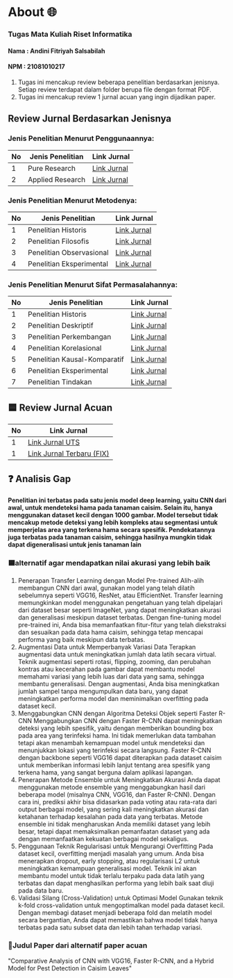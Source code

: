 
# About 🌐
### Tugas Mata Kuliah Riset Informatika
#### Nama : Andini Fitriyah Salsabilah  
#### NPM  : 21081010217

1. Tugas ini mencakup review beberapa penelitian berdasarkan jenisnya. Setiap review terdapat dalam folder berupa file dengan format PDF.
2. Tugas ini mencakup review 1 jurnal acuan yang ingin dijadikan paper.

## Review Jurnal Berdasarkan Jenisnya

### Jenis Penelitian Menurut Penggunaannya:

| No | Jenis Penelitian       | Link Jurnal                                          |
|----|-----------------------|-----------------------------------------------------|
| 1  | Pure Research         | [Link Jurnal](https://doi.org/10.1038/s41377-024-01451-z) |
| 2  | Applied Research      | [Link Jurnal](https://doi.org/10.1007/s00170-023-12864-2)  |

### Jenis Penelitian Menurut Metodenya:

| No | Jenis Penelitian       | Link Jurnal                                          |
|----|-----------------------|-----------------------------------------------------|
| 1  | Penelitian Historis   | [Link Jurnal](https://ojs.bonviewpress.com/index.php/AIA/article/view/689/580)                                     |
| 2  | Penelitian Filosofis   | [Link Jurnal](https://link.springer.com/article/10.1007/s11229-022-03999-y)                                     |
| 3  | Penelitian Observasional| [Link Jurnal](https://formative.jmir.org/2024/1/e54044/PDF)                                     |
| 4  | Penelitian Eksperimental| [Link Jurnal](https://arxiv.org/abs/2403.07183)                                     |

### Jenis Penelitian Menurut Sifat Permasalahannya:

| No | Jenis Penelitian           | Link Jurnal                                          |
|----|---------------------------|-----------------------------------------------------|
| 1  | Penelitian Historis       | [Link Jurnal](https://link.springer.com/article/10.1007/s13347-020-00405-8)                                     |
| 2  | Penelitian Deskriptif     | [Link Jurnal](https://doi.org/10.54373/imeij.v4i3.641)                                     |
| 3  | Penelitian Perkembangan   | [Link Jurnal](https://www.oarepo.org/index.php/oa/article/view/1870)                                     |
| 4  | Penelitian Korelasional   | [Link Jurnal](https://media.proquest.com/media/hms/PFT/1/KtoNW?_s=9Pu%2FkWuwB%2FVJvkKKo64rjTRNxxw%3D)                                     |
| 5  | Penelitian Kausal-Komparatif | [Link Jurnal](https://pubs.acs.org/doi/epdf/10.1021/acs.est.1c02204?ref=article_openPDF)                                  |
| 6  | Penelitian Eksperimental   | [Link Jurnal](https://doi.org/10.24929/jars.v2i1.2983)                                     |
| 7  | Penelitian Tindakan       | [Link Jurnal](https://dl.acm.org/doi/pdf/10.1145/3551624.3555285)                                     |

## 🟦 Review Jurnal Acuan

| No | Link Jurnal              |
|----|--------------------------|
| 1  | [Link Jurnal UTS](https://ieeexplore.ieee.org/document/10127792)          |
| 1  | [Link Jurnal Terbaru (FIX) ](https://www.researchgate.net/publication/376990418_Tingkat_Keseimbangan_dan_Klaster_Ekonomi_Hijau_di_Provinsi_Jawa_Timur)          |

## ❓ Analisis Gap
#### Penelitian ini terbatas pada satu jenis model deep learning, yaitu CNN dari awal, untuk mendeteksi hama pada tanaman caisim. Selain itu, hanya menggunakan dataset kecil dengan 1000 gambar. Model tersebut tidak mencakup metode deteksi yang lebih kompleks atau segmentasi untuk memperjelas area yang terkena hama secara spesifik. Pendekatannya juga terbatas pada tanaman caisim, sehingga hasilnya mungkin tidak dapat digeneralisasi untuk jenis tanaman lain

### 🟦alternatif agar mendapatkan nilai akurasi yang lebih baik
1. Penerapan Transfer Learning dengan Model Pre-trained
Alih-alih membangun CNN dari awal, gunakan model yang telah dilatih sebelumnya seperti VGG16, ResNet, atau EfficientNet. Transfer learning memungkinkan model menggunakan pengetahuan yang telah dipelajari dari dataset besar seperti ImageNet, yang dapat meningkatkan akurasi dan generalisasi meskipun dataset terbatas.
Dengan fine-tuning model pre-trained ini, Anda bisa memanfaatkan fitur-fitur yang telah diekstraksi dan sesuaikan pada data hama caisim, sehingga tetap mencapai performa yang baik meskipun data terbatas.
2. Augmentasi Data untuk Memperbanyak Variasi Data
Terapkan augmentasi data untuk meningkatkan jumlah data latih secara virtual. Teknik augmentasi seperti rotasi, flipping, zooming, dan perubahan kontras atau kecerahan pada gambar dapat membantu model memahami variasi yang lebih luas dari data yang sama, sehingga membantu generalisasi.
Dengan augmentasi, Anda bisa meningkatkan jumlah sampel tanpa mengumpulkan data baru, yang dapat meningkatkan performa model dan meminimalkan overfitting pada dataset kecil.
3. Menggabungkan CNN dengan Algoritma Deteksi Objek seperti Faster R-CNN
Menggabungkan CNN dengan Faster R-CNN dapat meningkatkan deteksi yang lebih spesifik, yaitu dengan memberikan bounding box pada area yang terinfeksi hama. Ini tidak memerlukan data tambahan tetapi akan menambah kemampuan model untuk mendeteksi dan menunjukkan lokasi yang terinfeksi secara langsung.
Faster R-CNN dengan backbone seperti VGG16 dapat diterapkan pada dataset caisim untuk memberikan informasi lebih lanjut tentang area spesifik yang terkena hama, yang sangat berguna dalam aplikasi lapangan.
4. Penerapan Metode Ensemble untuk Meningkatkan Akurasi
Anda dapat menggunakan metode ensemble yang menggabungkan hasil dari beberapa model (misalnya CNN, VGG16, dan Faster R-CNN). Dengan cara ini, prediksi akhir bisa didasarkan pada voting atau rata-rata dari output berbagai model, yang sering kali meningkatkan akurasi dan ketahanan terhadap kesalahan pada data yang terbatas.
Metode ensemble ini tidak mengharuskan Anda memiliki dataset yang lebih besar, tetapi dapat memaksimalkan pemanfaatan dataset yang ada dengan memanfaatkan kekuatan berbagai model sekaligus.
5. Penggunaan Teknik Regularisasi untuk Mengurangi Overfitting
Pada dataset kecil, overfitting menjadi masalah yang umum. Anda bisa menerapkan dropout, early stopping, atau regularisasi L2 untuk meningkatkan kemampuan generalisasi model. Teknik ini akan membantu model untuk tidak terlalu terpaku pada data latih yang terbatas dan dapat menghasilkan performa yang lebih baik saat diuji pada data baru.
6. Validasi Silang (Cross-Validation) untuk Optimasi Model
Gunakan teknik k-fold cross-validation untuk mengoptimalkan model pada dataset kecil. Dengan membagi dataset menjadi beberapa fold dan melatih model secara bergantian, Anda dapat memastikan bahwa model tidak hanya terbatas pada satu subset data dan lebih tahan terhadap variasi.

### 🔸Judul Paper dari alternatif paper acuan
"Comparative Analysis of CNN with VGG16, Faster R-CNN, and a Hybrid Model for Pest Detection in Caisim Leaves"

